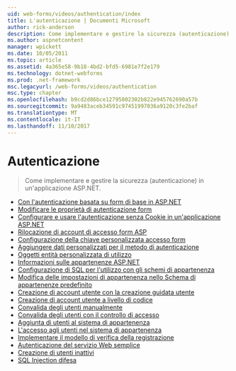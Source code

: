 ```yaml
---
uid: web-forms/videos/authentication/index
title: L'autenticazione | Documenti Microsoft
author: rick-anderson
description: Come implementare e gestire la sicurezza (autenticazione) in un'applicazione ASP.NET.
ms.author: aspnetcontent
manager: wpickett
ms.date: 10/05/2011
ms.topic: article
ms.assetid: 4a365e58-9b18-4bd2-bfd5-6981e7f2e179
ms.technology: dotnet-webforms
ms.prod: .net-framework
msc.legacyurl: /web-forms/videos/authentication
msc.type: chapter
ms.openlocfilehash: b9cd2d86bce12795802302b822e945762690a57b
ms.sourcegitcommit: 9a9483aceb34591c97451997036a9120c3fe2baf
ms.translationtype: MT
ms.contentlocale: it-IT
ms.lasthandoff: 11/10/2017
---
```

<a name="authentication"></a>Autenticazione
====================
> Come implementare e gestire la sicurezza (autenticazione) in un'applicazione ASP.NET.


- [Con l'autenticazione basata su form di base in ASP.NET](using-basic-forms-authentication-in-aspnet.md)
- [Modificare le proprietà di autenticazione form](how-to-change-the-forms-authentication-properties.md)
- [Configurare e usare l'autenticazione senza Cookie in un'applicazione ASP.NET](how-to-setup-and-use-cookie-less-authentication-in-an-aspnet-application.md)
- [Rilocazione di account di accesso form ASP](asp-forms-login-relocation.md)
- [Configurazione della chiave personalizzata accesso form](forms-login-custom-key-configuration.md)
- [Aggiungere dati personalizzati per il metodo di autenticazione](add-custom-data-to-the-authentication-method.md)
- [Oggetti entità personalizzata di utilizzo](use-custom-principal-objects.md)
- [Informazioni sulle appartenenze ASP.NET](understanding-aspnet-memberships.md)
- [Configurazione di SQL per l'utilizzo con gli schemi di appartenenza](configuring-sql-to-work-with-membership-schemas.md)
- [Modifica delle impostazioni di appartenenza nello Schema di appartenenze predefinito](changing-membership-settings-in-the-default-membership-schema.md)
- [Creazione di account utente con la creazione guidata utente](creating-user-accounts-with-the-create-user-wizard.md)
- [Creazione di account utente a livello di codice](creating-user-accounts-programmatically.md)
- [Convalida degli utenti manualmente](validating-users-manually.md)
- [Convalida degli utenti con il controllo di accesso](validating-users-with-the-login-control.md)
- [Aggiunta di utenti al sistema di appartenenza](adding-users-to-your-membership-system.md)
- [L'accesso agli utenti nel sistema di appartenenza](logging-users-into-your-membership-system.md)
- [Implementare il modello di verifica della registrazione](implement-the-registration-verification-pattern.md)
- [Autenticazione del servizio Web semplice](simple-web-service-authentication.md)
- [Creazione di utenti inattivi](creating-inactive-users.md)
- [SQL Injection difesa](sql-injection-defense.md)
